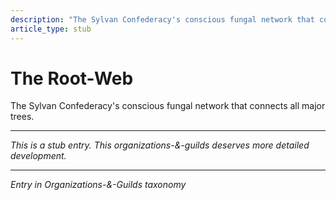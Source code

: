 ```yaml
---
description: "The Sylvan Confederacy's conscious fungal network that connects all major trees."
article_type: stub
---
```


# The Root-Web

The Sylvan Confederacy's conscious fungal network that connects all major trees.

---
*This is a stub entry. This organizations-&-guilds deserves more detailed development.*

---
*Entry in Organizations-&-Guilds taxonomy*

